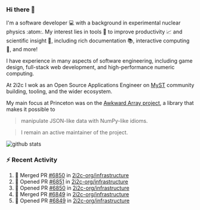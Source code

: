 ### Hi there 👋 

I'm a software developer 💻 with a background in experimental nuclear physics :atom:. My interest lies in tools :wrench: to improve productivity :chart_with_upwards_trend: and scientific insight :telescope:, including rich documentation 📚, interactive computing 🧮, and more! 

I have experience in many aspects of software engineering, including game design, full-stack web development, and high-performance numeric computing. 

At 2i2c I wok as an Open Source Applications Engineer on [MyST](https://github.com/jupyter-book/mystmd) community building, tooling, and the wider ecosystem. 

My main focus at Princeton was on the [Awkward Array project](awkward-array.org/), a library that makes it possible to 
> manipulate JSON-like data with NumPy-like idioms.

> I remain an active maintainer of the project. 

![github stats](https://github-readme-stats.vercel.app/api?username=agoose77&show_icons=true&hide_rank=true&hide_title=true&bg_color=30,e76445,904e95&text_color=efe3ec&icon_color=efe3ec)
<!--
**agoose77/agoose77** is a ✨ _special_ ✨ repository because its `README.md` (this file) appears on your GitHub profile.

Here are some ideas to get you started:

- 🔭 I’m currently working on ...
- 🌱 I’m currently learning ...
- 👯 I’m looking to collaborate on ...
- 🤔 I’m looking for help with ...
- 💬 Ask me about ...
- 📫 How to reach me: ...
- 😄 Pronouns: ...
- ⚡ Fun fact: ...
-->

### :zap: Recent Activity

<!--START_SECTION:activity-->
1. 🎉 Merged PR [#6850](https://github.com/2i2c-org/infrastructure/pull/6850) in [2i2c-org/infrastructure](https://github.com/2i2c-org/infrastructure)
2. 💪 Opened PR [#6851](https://github.com/2i2c-org/infrastructure/pull/6851) in [2i2c-org/infrastructure](https://github.com/2i2c-org/infrastructure)
3. 💪 Opened PR [#6850](https://github.com/2i2c-org/infrastructure/pull/6850) in [2i2c-org/infrastructure](https://github.com/2i2c-org/infrastructure)
4. 🎉 Merged PR [#6849](https://github.com/2i2c-org/infrastructure/pull/6849) in [2i2c-org/infrastructure](https://github.com/2i2c-org/infrastructure)
5. 💪 Opened PR [#6849](https://github.com/2i2c-org/infrastructure/pull/6849) in [2i2c-org/infrastructure](https://github.com/2i2c-org/infrastructure)
<!--END_SECTION:activity-->
